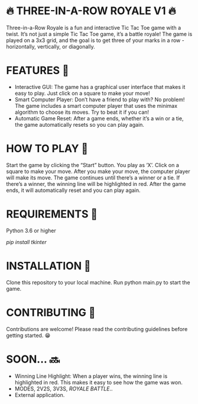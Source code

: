 # 🔥 THREE-IN-A-ROW ROYALE V1 🔥

Three-in-a-Row Royale is a fun and interactive Tic Tac Toe game with a twist. It’s not just a simple Tic Tac Toe game, it’s a battle royale! The game is played on a 3x3 grid, and the goal is to get three of your marks in a row - horizontally, vertically, or diagonally.

 # FEATURES 🌟
- Interactive GUI: The game has a graphical user interface that makes it easy to play. Just click on a square to make your move!
- Smart Computer Player: Don’t have a friend to play with? No problem! The game includes a smart computer player that uses the minimax algorithm to choose its moves. Try to beat it if you can!
- Automatic Game Reset: After a game ends, whether it’s a win or a tie, the game automatically resets so you can play again.

# HOW TO PLAY 🌟

Start the game by clicking the “Start” button.
You play as ‘X’. Click on a square to make your move.
After you make your move, the computer player will make its move.
The game continues until there’s a winner or a tie. If there’s a winner, the winning line will be highlighted in red.
After the game ends, it will automatically reset and you can play again.

# REQUIREMENTS 🌟

Python 3.6 or higher

*pip install tkinter*

# INSTALLATION 🌟

Clone this repository to your local machine.
Run python main.py to start the game.

# CONTRIBUTING 🌟

Contributions are welcome! Please read the contributing guidelines before getting started. 😁

# SOON... 🔜
- Winning Line Highlight: When a player wins, the winning line is highlighted in red. This makes it easy to see how the game was won.
- MODES, 2V2S, 3V3S, *ROYALE BATTLE*..
- External application.
